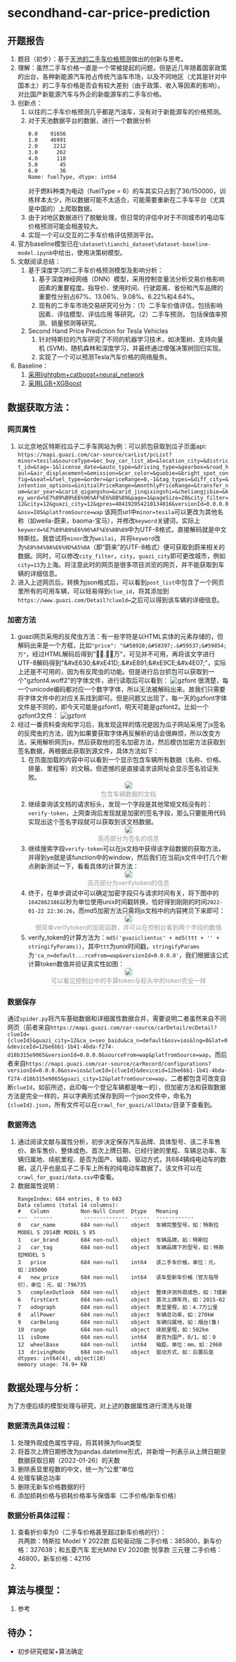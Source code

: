 # secondhand-car-price-prediction

## 开题报告
1. 题目（初步）：基于[天池的二手车价格预测](https://tianchi.aliyun.com/competition/entrance/231784/introduction)做出的创新与思考。
2. 理解：虽然二手车价格一直是一个常被提起的问题，但是近几年随着国家政策的出台，各种新能源汽车抢占传统汽油车市场，以及不同地区（尤其是针对中国本土）的二手车价格是否会有较大差别（由于政策、收入等因素的影响）。对比国产新能源汽车与外企的新能源车的二手车价格。
3. 创新点：
    1. 以往的二手车价格预测几乎都是汽油车，没有对于新能源车的价格预测。
    2. 对于天池数据平台的数据，进行一个数据分析
        ```
        0.0    91656
        1.0    46991
        2.0     2212
        3.0      262
        4.0      118
        5.0       45
        6.0       36
        Name: fuelType, dtype: int64
        ```
        对于燃料种类为电动（fuelType = 6）的车其实只占到了36/150000，训练样本太少，所以数据可能不太适合，可能需要重新在二手车平台（尤其是中国的）上爬取数据。
    3. 由于对地区数据进行了脱敏处理，但日常的评估中对于不同城市的电动车价格预测可能会相差较大。
    4. 实现一个可以交互的二手车价格评估预测平台。
4. 官方baseline模型已在`\dataset\tianchi_dataset\dataset-baseline-model.ipynb`中给出，使用决策树模型。
5. 文献阅读总结：
   1. 基于深度学习的二手车价格预测模型及影响分析：
      1. 基于深度神经网络（DNN）模型，采用控制变量法分析交易价格影响因素的重要程度。指导价、使用时间、行驶距离、省份和汽车品牌的重要性分别占67%、13.06%、9.08%、6.22%和4.64%。
      2. 现有的二手车市场交易研究可分为：（1）二手车价值评估，包括影响因素、评估模型、评估应用 等研究。（2）二手车预测， 包括保值率预测、销量预测等研究。
   2. Second Hand Price Prediction for Tesla Vehicles
      1. 针对特斯拉的汽车研究了不同的机器学习技术，如决策树、支持向量机 (SVM)、随机森林和深度学习，并最终通过增强决策树回归实现。
      2. 实现了一个可以预测Tesla汽车价格的网络服务。
6. Baseline：
   1. [采用lightgbm+catboost+neural_network](https://github.com/wujiekd/Predicting-used-car-prices)
   2. [采用LGB+XGBoost](https://github.com/WillianWang2025/UsedCarPricePrediction/blob/master/LGB_and_XGBoost.ipynb)

## 数据获取方法：

### 网页属性
1. 以北京地区特斯拉瓜子二手车网站为例：可以抓包获取到瓜子页面api: `https://mapi.guazi.com/car-source/carList/pcList?minor=tesila&sourceType=&ec_buy_car_list_ab=&location_city=&district_id=&tag=-1&license_date=&auto_type=&driving_type=&gearbox=&road_haul=&air_displacement=&emission=&car_color=&guobie=&bright_spot_config=&seat=&fuel_type=&order=&priceRange=0,-1&tag_types=&diff_city=&intention_options=&initialPriceRange=&monthlyPriceRange=&transfer_num=&car_year=&carid_qigangshu=&carid_jinqixingshi=&cheliangjibie=&key_word=%E7%89%B9%E6%96%AF%E6%8B%89&page=1&pageSize=20&city_filter=12&city=12&guazi_city=12&qpres=484192054210134016&versionId=0.0.0.0&osv=IOS&platfromSource=wap`
该网页url中`minor=tesila`可以更改为其他名称（如weila-蔚来，baoma-宝马），并修改`keyword`关键词，实际上`keyword=%E7%89%B9%E6%96%AF%E6%8B%89`中为UTF-8格式，直接解码就是中文特斯拉。我尝试将`minor`改为`weilai`，并将`keyword`改为`%E8%94%9A%E6%9D%A5%0A`（即“蔚来”的UTF-8格式）便可获取到蔚来相关的数据。同时，可以修改`city_filter`，`city`，`guazi_city`即可更改城市，例如`city=13`为上海。将注意此时的网页是很多项目浏览的网页，并不能获取到车辆的详细信息。
2. 进入上述网页后，转换为json格式后，可以看到`post_list`中包含了一个网页里所有的可用车辆，可以轻易得到`clue_id`，将其添加到`https://www.guazi.com/Detail?clueId=`之后可以得到该车辆的详细信息。
### 加密方法
1. guazi网页采用的反爬虫方法：有一些字符是以HTML实体的元素存储的，但解码出来是一个方框，比如`"price": "&#58928;&#58397;.&#59537;&#59854;万"`，经过HTML解码后得到".万"，可见并不可用，再将该文字进行UTF-8解码得到"\&#xE630;\&#xE41D;.\&#xE891;\&#xE9CE;\&#x4E07;"，实际上还是不可用的，因为有反爬虫的功能。但是进行后台抓包可以获取到一个"gzfont4.woff2"的字体文件，进行读取后可以看到：
![gzfont](crawl_for_guazi/figures/gzfont_figure1.png)
很清楚，每一个unicode编码都对应一个数字字体，所以无法被解码出来。故我们只需要将字体文件中的对应关系找到即可。但是问题又出现了，每一天的gzfont字体文件是不同的，即今天可能是gzfont1，明天可能是gzfont2。比如一个gzfont3文件：
![gzfont](crawl_for_guazi/figures/gzfont_figure2.png)
2. 经过一番资料查询和学习后，我发现这样的情况是因为瓜子网站采用了js签名的反爬虫的方法，因为如果要获取字体再反解析的话会很麻烦，所以改变方法，采用解析网页js，然后获取他的签名加密方法，然后模仿加密方法获取到签名数据，再根据此获取到源文件，具体方法如下：
   1. 在页面加载的内容中可以看到一个显示包含车辆所有数据（名称、价格、排量、里程等）的文稿，但遗憾的是直接请求该网址会显示签名验证失败。
      <center>
         <img style="border-radius: 0.3125em;
         box-shadow: 0 2px 4px 0 rgba(34,36,38,.12),0 2px 10px 0 rgba(34,36,38,.08);" 
         src="crawl_for_guazi/figures/get_verifytoken1.png">
         <br>
         <div style="color:orange; border-bottom: 1px solid #d9d9d9;
         display: inline-block;
         color: #999;
         padding: 2px;">包含车辆数据的文档</div>
      </center>
   2. 继续查询该文档的请求标头，发现一个字段是其他常规文档没有的：`verify-token`，上网查询后发现就是加密的签名字段，那么只要能用代码实现出这个签名字段就可以获取到该文档数据。
      <center>
         <img style="border-radius: 0.3125em;
         box-shadow: 0 2px 4px 0 rgba(34,36,38,.12),0 2px 10px 0 rgba(34,36,38,.08);" 
         src="crawl_for_guazi/figures/get_verifytoken2.png">
         <br>
         <div style="color:orange; border-bottom: 1px solid #d9d9d9;
         display: inline-block;
         color: #999;
         padding: 2px;">高亮部分为签名的信息</div>
      </center>
   3. 继续搜索字段`verify-token`可以在js文档中获得该字段数据的获取方法，并得到ye就是该function中的window，然后我们在当前js文件中打几个断点刷新测试一下，看看具体的计算方法：
      <center>
         <img style="border-radius: 0.3125em;
         box-shadow: 0 2px 4px 0 rgba(34,36,38,.12),0 2px 10px 0 rgba(34,36,38,.08);" 
         src="crawl_for_guazi/figures/get_verifytoken3.png">
         <br>
         <div style="color:orange; border-bottom: 1px solid #d9d9d9;
         display: inline-block;
         color: #999;
         padding: 2px;">高亮部分为verifytoken的信息</div>
      </center>
   4. 终于，在单步调试中可以确定加密字段只与请求时间有关，将下图中的`1642862186`以秒为单位使用unix时间戳转换，恰好得到刚刚的时间`2022-01-22 22:36:26`，而md5加密方法只需将js文档中的内容拷贝下来即可：
      <center>
         <img style="border-radius: 0.3125em;
         box-shadow: 0 2px 4px 0 rgba(34,36,38,.12),0 2px 10px 0 rgba(34,36,38,.08);" 
         src="crawl_for_guazi/figures/get_verifytoken4.png">
         <br>
         <div style="color:orange; border-bottom: 1px solid #d9d9d9;
         display: inline-block;
         color: #999;
         padding: 2px;">很简单verifytoken的加密函数，并可以在控制台看到两个字段的数值</div>
      </center>
   5. verify_token的计算方法为：`md5('guaziclientuc' + md5(ttt + '' + stringifyParams))`，其中`ttt`为unix时间戳，`stringifyParams`为`'ca_n=default...rceFrom=wap&versionId=0.0.0.0'`，我们根据该公式计算token数值并验证真实性如图：
      <center>
         <img style="border-radius: 0.3125em;
         box-shadow: 0 2px 4px 0 rgba(34,36,38,.12),0 2px 10px 0 rgba(34,36,38,.08);" 
         src="crawl_for_guazi/figures/get_verifytoken5.png">
         <br>
         <div style="color:orange; border-bottom: 1px solid #d9d9d9;
         display: inline-block;
         color: #999;
         padding: 2px;">可以看见控制台中的手算token与标头中的token完全一样</div>
      </center>
### 数据保存
通过`spider.py`将汽车基础数据和详细属性数据合并，需要说明二者虽然来自不同网页（前者来自`https://mapi.guazi.com/car-source/carDetail/ecDetail?clueId={clueId}&guazi_city=12&ca_s=seo_baidu&ca_n=default&osv=ios&lng=0&lat=0&deviceId=12be6bb1-1b41-4bda-f274-d18b315e9065&versionId=0.0.0.0&sourceFrom=wap&platfromSource=wap`，而后者来自`https://mapi.guazi.com/car-source/carRecord/configurations?versionId=0.0.0.0&osv=ios&clueId={clueId}&deviceid=12be6bb1-1b41-4bda-f274-d18b315e9065&guazi_city=12&platfromSource=wap`，二者都包含可改变自断`clueId`，如前所述，此ID每一个登记车辆都是唯一的），但加密方法和获取数据方法是完全一样的，并以字典形式保存到同一个json文件中，命名为`{clueId}.json`，所有文件可以在`crawl_for_guazi/allData/`目录下查看到。

### 数据筛选
1. 通过阅读文献与属性分析，初步决定保存汽车品牌、具体型号、该二手车售价、新车售价、整体成色、首次上牌日期、已经行驶的里程、车辆总功率、车辆归属地、续航里程、是否为国产、轴距、驱动方式，共684辆纯电动车的数据，这几乎也是瓜子二手车上所有的纯电动车数据了。该文件可以在`crawl_for_guazi/data.csv`中查看。
2. 数据属性说明：
   ```
   RangeIndex: 684 entries, 0 to 683
   Data columns (total 14 columns):
   #   Column          Non-Null Count  Dtype   Meaning
   ---  ------          --------------  -----  ------------
   0   car_name        684 non-null    object  车辆完整型号，如：特斯拉MODEL S 2014款 MODEL S 85
   1   car_brand       684 non-null    object  车辆品牌，如：特斯拉
   2   car_tag         684 non-null    object  车辆品牌下的型号，如：特斯拉MODEL S
   3   price           684 non-null    int64   该二手车价格，单位：元，如：285000
   4   new_price       684 non-null    int64   该车型新车价格（官方指导价），单位：元，如：796735
   5   complexOutlook  684 non-null    object  整体评测外观成色，如：7成新
   6   firstCert       684 non-null    object  首次上牌年月，如：2015-02
   7   odograph        684 non-null    object  表显里程，如：4.7万公里
   8   allPower        684 non-null    object  车辆总功率，如：270kW
   9   carBelong       684 non-null    object  车辆归属地，如：烟台(鲁)	
   10  range           684 non-null    object  续航里程，如：502km
   11  isDome          684 non-null    int64   是否为国产，0/1，如：0
   12  wheelBase       684 non-null    int64   轴距，单位：mm，如：2960
   13  drivingMode     684 non-null    object  驱动方式，如：后置后驱
   dtypes: int64(4), object(10)
   memory usage: 74.9+ KB
   ```

## 数据处理与分析：
为了方便后续的模型处理与研究，对上述的数据属性进行清洗与处理

### 数据清洗具体过程：
1. 处理外观成色属性字段，将其转换为float类型
2. 将首次上牌日期修改为pandas.datetime形式，并新增一列表示从上牌日期至数据获取日期（2022-01-26）的天数
3. 删除表显里程数的中文，统一为“公里”单位
4. 处理车辆总功率
5. 删除无新车价格数据的行
6. 添加损耗价格与损耗价格率与保值率（二手价格/新车价格）

### 数据分析具体过程：
1. 查看折价率为0（二手车价格甚至超过新车价格的行）：  
   共两款：特斯拉 Model Y 2022款 后轮驱动版 二手价格：385800，新车价格：327638；和五菱汽车 宏光MINI EV 2020款 悦享款 三元锂 二手价格：46800，新车价格：42116
2. 
   


## 算法与模型：
1. 参考

## 待办：
   + 初步研究框架+算法确定
